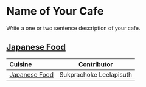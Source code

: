 # Name of Your Cafe

Write a one or two sentence description of your cafe.

## [Japanese Food](menu.md)

| Cuisine                                | Contributor             |
|:---------------------------------------|-------------------------|
| [Japanese Food](menu.md#japanese-menu) | Sukprachoke Leelapisuth |

